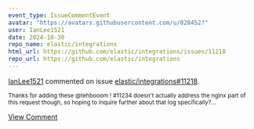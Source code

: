 ```yaml
---
event_type: IssueCommentEvent
avatar: "https://avatars.githubusercontent.com/u/828452?"
user: IanLee1521
date: 2024-10-30
repo_name: elastic/integrations
html_url: https://github.com/elastic/integrations/issues/11218
repo_url: https://github.com/elastic/integrations
---
```


<a href='https://github.com/IanLee1521' target='_blank'>IanLee1521</a> commented on issue <a href='https://github.com/elastic/integrations/issues/11218' target='_blank'>elastic/integrations#11218</a>.

<small>Thanks for adding these @tehbooom ! #11234 doesn't actually address the nginx part of this request though, so hoping to inquire further about that log specifically?...</small>

<a href='https://github.com/elastic/integrations/issues/11218' target='_blank'>View Comment</a>